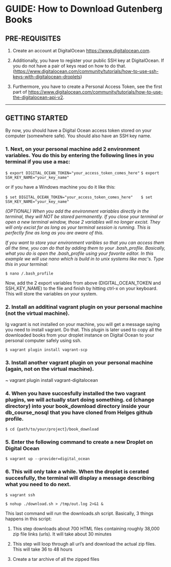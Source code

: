 # GUIDE: How to Download Gutenberg Books

## PRE-REQUISITES

1. Create an account at DigitalOcean https://www.digitalocean.com.

2. Additionally, you have to register your public SSH key at DigitalOcean. If you do not have a pair of keys read on how to do that. (https://www.digitalocean.com/community/tutorials/how-to-use-ssh-keys-with-digitalocean-droplets)

3. Furthermore, you have to create a Personal Access Token, see the first part of https://www.digitalocean.com/community/tutorials/how-to-use-the-digitalocean-api-v2.

---

## GETTING STARTED

By now, you should have a Digital Ocean access token stored on your computer (somewhere safe). You should also have an SSH key name.

### 1. Next, on your personal machine add 2 environment variables. You do this by entering the following lines in you terminal if    you use a mac:

`$ export DIGITAL_OCEAN_TOKEN="your_access_token_comes_here"`
`$ export SSH_KEY_NAME="your_key_name"    `

or if you have a Windows machine you do it like this:

`$ set DIGITAL_OCEAN_TOKEN="your_access_token_comes_here"   `
`$ set SSH_KEY_NAME="your_key_name"   `

 _(OPTIONAL) When you add the environment variables directly in the terminal, they will NOT be stored permanently. If you        close your terminal or open a new terminal window, those 2 variables will no longer excist. They will only excist for as      long as your terminal session is running. This is perfectly fine as long as you are aware of this._  

 _If you want to store your environment varibles so that you can access them all the time, you can do that by adding them to    your .bash_profile. Basically, what you do is open the .bash_profile using your favorite editor. In this example we will      use nano which is build in to unix systems like mac's. Type this in your terminal:_  

`$ nano /.bash_profile  `

 Now, add the 2 export variables from above (DIGITAL_OCEAN_TOKEN and SSH_KEY_NAME) to the file and finish by hitting ctrl-x    on your keyboard. This will store the variables on your system.


### 2. Install an additinal vagrant plugin on your personal machine (not the virtual machine).

Ig vagrant is not installed on your    machine, you will get a message saying you need to install vagrant. Do that. This plugin is later used to copy all the downloaded books from your droplet instance on Digital Ocean to your personal computer safely using ssh.

`$ vagrant plugin install vagrant-scp`


### 3. Install another vagrant plugin on your personal machine (again, not on the virtual machine).  

~ vagrant plugin install vagrant-digitalocean


### 4. When you have succesfully installed the two vagrant plugins, we will actually start doing something. cd (change directory)    into your book_download directory inside your db_course_nosql that you have cloned from Helges github profile.

`$ cd {path/to/your/project}/book_download`


### 5. Enter the following command to create a new Droplet on Digital Ocean

`$ vagrant up --provider=digital_ocean`


### 6. This will only take a while. When the droplet is cerated succesfully, the terminal will display a message describing what      you need to do next.

`$ vagrant ssh  `

`$ nohup ./download.sh > /tmp/out.log 2>&1 &   `

This last command will run the downloads.sh script. Basically, 3 things happens in this script:   

1. This step downloads about 700 HTML files containing roughly 38,000 zip file links (urls). It will take about 30 minutes

2. This step will loop through all url’s and download the actual zip files. This will take 36 to 48 hours

3.	Create a tar archive of all the zipped files